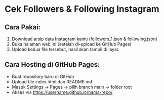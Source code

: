 # Cek Followers & Following Instagram

## Cara Pakai:
1. Download arsip data Instagram kamu (followers_1.json & following.json)
2. Buka halaman web ini (setelah di-upload ke GitHub Pages)
3. Upload kedua file tersebut, hasil akan tampil di layar.

## Cara Hosting di GitHub Pages:
- Buat repository baru di GitHub
- Upload file index.html dan README.md
- Masuk Settings -> Pages -> pilih branch main -> folder root
- Akses via https://username.github.io/nama-repo/
